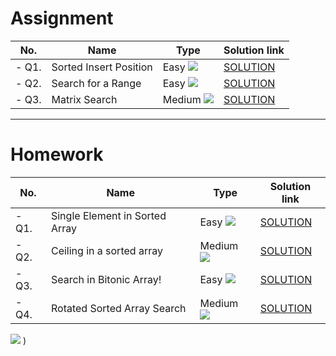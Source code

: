 # Assignment

| No.   | Name                   | Type                                                        | Solution link                                                                 |
|-------|------------------------|-------------------------------------------------------------|-------------------------------------------------------------------------------|
| - Q1. | Sorted Insert Position | Easy [![](https://img.shields.io/badge/-EASY-green)]()      | [SOLUTION](src/main/java/com/scaler/dsa/assignment/SortedInsertPosition.java) |
| - Q2. | Search for a Range     | Easy [![](https://img.shields.io/badge/-EASY-green)]()      | [SOLUTION](src/main/java/com/scaler/dsa/assignment/SearchforaRange.java )     |
| - Q3. | Matrix Search          | Medium [![](https://img.shields.io/badge/-MEDIUM-yellow)]() | [SOLUTION](src/main/java/com/scaler/dsa/assignment/MatrixSearch.java)         |

*** 

# Homework

| No.   | Name                           | Type                                                        | Solution link                                                                     |
|-------|--------------------------------|-------------------------------------------------------------|-----------------------------------------------------------------------------------|
| - Q1. | Single Element in Sorted Array | Easy [![](https://img.shields.io/badge/-EASY-green)]()      | [SOLUTION](src/main/java/com/scaler/dsa/homework/SingleElementinSortedArray.java) |
| - Q2. | Ceiling in a sorted array      | Medium [![](https://img.shields.io/badge/-MEDIUM-yellow)]() | [SOLUTION](src/main/java/com/scaler/dsa/homework/Ceilinginasortedarray.java)      |
| - Q3. | Search in Bitonic Array!       | Easy [![](https://img.shields.io/badge/-EASY-green)]()      | [SOLUTION](src/main/java/com/scaler/dsa/homework/SearchinBitonicArray.java)       |
| - Q4. | Rotated Sorted Array Search    | Medium [![](https://img.shields.io/badge/-MEDIUM-yellow)]() | [SOLUTION](src/main/java/com/scaler/dsa/homework/RotatedSortedArraySearch.java)   |

[![](https://img.shields.io/badge/github-blue?style=for-the-badge)](https://github.com/pashmash372)
)